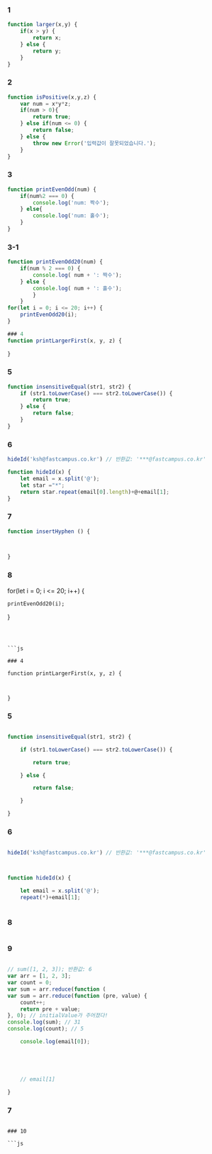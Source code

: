 ### 1
```js
function larger(x,y) {
    if(x > y) {
        return x;
    } else {
        return y;
    }
}
```
### 2
```js
function isPositive(x,y,z) {
    var num = x*y*z;
    if(num > 0){
        return true;
    } else if(num <= 0) {
        return false;
    } else {
        throw new Error('입력값이 잘못되었습니다.');
    }
}

```
### 3
```js
function printEvenOdd(num) {
    if(num%2 === 0) {
        console.log('num: 짝수');
    } else{
        console.log('num: 홀수');
    }
}
```
### 3-1
```js
function printEvenOdd20(num) {
    if(num % 2 === 0) {
        console.log( num + ': 짝수');
    } else {
        console.log( num + ': 홀수');
        }
    }
for(let i = 0; i <= 20; i++) {
    printEvenOdd20(i);
}
```

```js
### 4
function printLargerFirst(x, y, z) {
    
}
```


### 5
```js
function insensitiveEqual(str1, str2) {
    if (str1.toLowerCase() === str2.toLowerCase()) {
        return true;
    } else {
        return false;
    }
}
```


### 6
```js
hideId('ksh@fastcampus.co.kr') // 반환값: '***@fastcampus.co.kr'

function hideId(x) {
    let email = x.split('@');
    let star ="*";
    return star.repeat(email[0].length)+@+email[1];
}
```


### 7
```js
function insertHyphen () {


    
}
```

### 8




for(let i = 0; i <= 20; i++) {

    printEvenOdd20(i);

}

```



```js

### 4

function printLargerFirst(x, y, z) {

    

}

```





### 5

```js

function insensitiveEqual(str1, str2) {

    if (str1.toLowerCase() === str2.toLowerCase()) {

        return true;

    } else {

        return false;

    }

}

```





### 6

```js

hideId('ksh@fastcampus.co.kr') // 반환값: '***@fastcampus.co.kr'



function hideId(x) {

    let email = x.split('@');
    repeat(*)+email[1];
    

```



### 8
```js

```


### 9

```js

// sum([1, 2, 3]); 반환값: 6
var arr = [1, 2, 3];
var count = 0;
var sum = arr.reduce(function (
var sum = arr.reduce(function (pre, value) {
    count++;
    return pre + value;
}, 0); // initialValue가 주어졌다!
console.log(sum); // 31
console.log(count); // 5

    console.log(email[0]);





    // email[1]

}

```





### 7




```

### 10

```js

```
